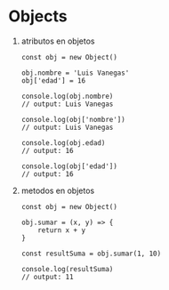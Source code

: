 # Objects

1. atributos en objetos

    ```JS
    const obj = new Object()

    obj.nombre = 'Luis Vanegas'
    obj['edad'] = 16

    console.log(obj.nombre)
    // output: Luis Vanegas

    console.log(obj['nombre'])
    // output: Luis Vanegas

    console.log(obj.edad)
    // output: 16

    console.log(obj['edad'])
    // output: 16
    ```

2. metodos en objetos

    ```JS
    const obj = new Object()

    obj.sumar = (x, y) => {
        return x + y
    }

    const resultSuma = obj.sumar(1, 10)

    console.log(resultSuma)
    // output: 11
    ```
